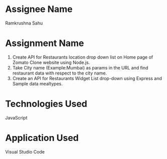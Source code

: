 # Assignee Name
Ramkrushna Sahu
# Assignment Name
1. Create API for Restaurants location drop down list on Home page of Zomato Clone
website using Node.js. <br>
2. Take City name (Example:Mumbai) as params in the URL and find restaurant data with
respect to the city name. <br>
3. Create an API for Restaurants Widget List drop-down using Express and Sample data
mealtypes.
# Technologies Used
JavaScript
# Application Used
Visual Studio Code
